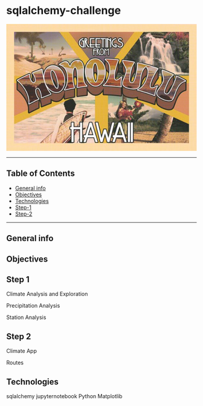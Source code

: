 # sqlalchemy-challenge

![alt text](Images/honolulu_postcard.jpg)

- - - - - - - - - - - - - - - - - - - - - - - - - - - - - - - - - - - - - - - - -

## <span style="color:bee yellow">Table of Contents</span>
* [General info](#general-info)
* [Objectives](#objectives)
* [Technologies](#technologies)
* [Step-1](#Step-1)
* [Step-2](#Step-2)

- - - - - - - - - - - - - - - - - - - - - - - - - - - - - - - - - - - - - - - - -

## General info
## Objectives

## Step 1

Climate Analysis and Exploration

Precipitation Analysis

Station Analysis

## Step 2

Climate App

Routes

## Technologies

sqlalchemy
jupyternotebook
Python
Matplotlib